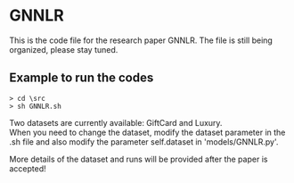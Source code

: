 # GNNLR
This is the code file for the research paper GNNLR. The file is still being organized, please stay tuned.

## Example to run the codes
```
> cd \src  
> sh GNNLR.sh  
```
Two datasets are currently available: GiftCard and Luxury.  
When you need to change the dataset, modify the dataset parameter in the .sh file and also modify the parameter self.dataset in 'models/GNNLR.py'.  

More details of the dataset and runs will be provided after the paper is accepted!

